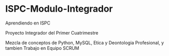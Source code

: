 # ISPC-Modulo-Integrador
Aprendiendo en ISPC

Proyecto Integrador del Primer Cuatrimestre

Mezcla de conceptos de Python, MySQL, Etica y Deontologia Profesional, y tambien Trabajo en Equipo SCRUM
